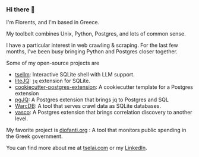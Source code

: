 ### Hi there 👋

I'm Florents, and I'm based in Greece.

My toolbelt combines Unix, Python, Postgres, and lots of common sense.

I have a particular interest in web crawling & scraping.
For the last few months, I've been busy bringing Python and Postgres closer together.

Some of my open-source projects are
* [tsellm](https://github.com/Florents-Tselai/tsellm): Interactive SQLite shell with LLM support.
* [liteJQ](https://github.com/Florents-Tselai/liteJQ): `jq` extension for SQLite.
* [cookiecutter-postgres-extension](https://github.com/Florents-Tselai/cookiecutter-postgres-extension): A cookiecutter template for a Postgres extension
* [pgJQ](https://github.com/Florents-Tselai/pgJQ): A Postgres extension that brings jq to Postgres and SQL
* [WarcDB](https://github.com/Florents-Tselai/WarcDB): A tool that serves crawl data as SQLite databases.
* [vasco](https://github.com/Florents-Tselai/vasco): A Postgres extension that brings correlation discovery to another level.

My favorite project is [diofanti.org](https://diofanti.org) : 
A tool that monitors public spending in the Greek government.

You can find more about me at [tselai.com](https://tselai.com) or my [LinkedIn](https://www.linkedin.com/in/florentstselai/).

